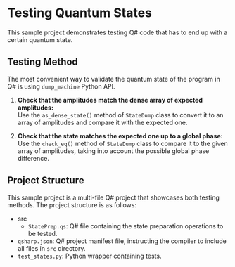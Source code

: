 # Testing Quantum States

This sample project demonstrates testing Q# code that has to end up with a certain quantum state.

## Testing Method

The most convenient way to validate the quantum state of the program in Q# is using `dump_machine` Python API.

1. **Check that the amplitudes match the dense array of expected amplitudes:**  
   Use the `as_dense_state()` method of `StateDump` class to convert it to an array of amplitudes and compare it with the expected one.

2. **Check that the state matches the expected one up to a global phase:**  
   Use the `check_eq()`  method of `StateDump` class to compare it to the given array of amplitudes, taking into account the possible global phase difference.


## Project Structure

This sample project is a multi-file Q# project that showcases both testing methods. The project structure is as follows:

- src
    - `StatePrep.qs`: Q# file containing the state preparation operations to be tested.
- `qsharp.json`: Q# project manifest file, instructing the compiler to include all files in `src` directory.
- `test_states.py`: Python wrapper containing tests.
